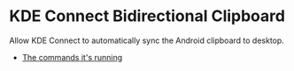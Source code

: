 # KDE Connect Bidirectional Clipboard
Allow KDE Connect to automatically sync the Android clipboard to desktop.
- [The commands it's running](https://github.com/KDE/kdeconnect-android/commit/edc655da5ac1eb5c3027c8556cc62037a1d4c5ac#diff-ac7ef6bdb0cb04522672bc5149779c69324abb1aadf808b74223a603b5771a6bR31)
